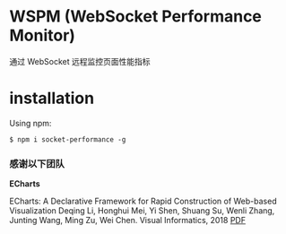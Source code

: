 # WSPM (WebSocket Performance Monitor)

通过 WebSocket 远程监控页面性能指标

# installation

Using npm:

    $ npm i socket-performance -g



### 感谢以下团队

**ECharts**

ECharts: A Declarative Framework for Rapid Construction of Web-based Visualization
Deqing Li, Honghui Mei, Yi Shen, Shuang Su, Wenli Zhang, Junting Wang, Ming Zu, Wei Chen.
Visual Informatics, 2018 [PDF](http://www.cad.zju.edu.cn/home/vagblog/VAG_Work/echarts.pdf)
